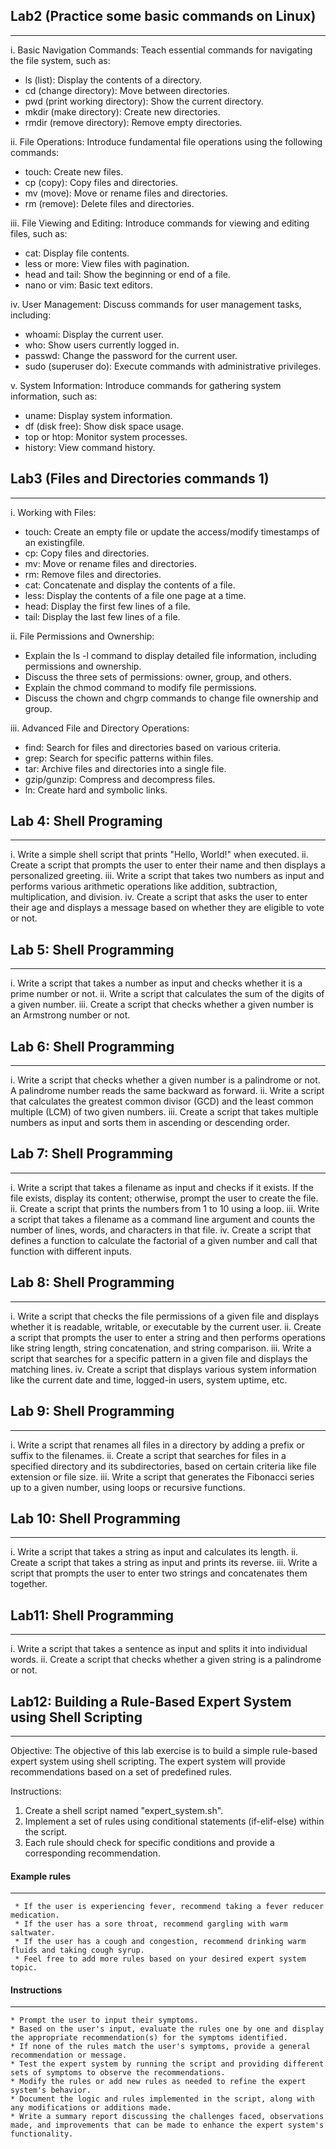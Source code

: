 ## Lab2 (Practice some basic commands on Linux)
---

i. Basic Navigation Commands: Teach essential commands for navigating the file system, such as:

* ls (list): Display the contents of a directory.
* cd (change directory): Move between directories.
* pwd (print working directory): Show the current directory.
* mkdir (make directory): Create new directories.
* rmdir (remove directory): Remove empty directories.

ii. File Operations: Introduce fundamental file operations using the following commands:

* touch: Create new files.
* cp (copy): Copy files and directories.
* mv (move): Move or rename files and directories.
* rm (remove): Delete files and directories.

iii. File Viewing and Editing: Introduce commands for viewing and editing files, such as:

* cat: Display file contents.
* less or more: View files with pagination.
* head and tail: Show the beginning or end of a file.
* nano or vim: Basic text editors.

iv. User Management: Discuss commands for user management tasks, including:

* whoami: Display the current user.
* who: Show users currently logged in.
* passwd: Change the password for the current user.
* sudo (superuser do): Execute commands with administrative privileges.

v. System Information: Introduce commands for gathering system information, such as:
* uname: Display system information.
* df (disk free): Show disk space usage.
* top or htop: Monitor system processes.
* history: View command history.


## Lab3 (Files and Directories commands 1)
---

i. Working with Files:
* touch: Create an empty file or update the access/modify timestamps of an existingfile.
* cp: Copy files and directories.
* mv: Move or rename files and directories.
* rm: Remove files and directories.
* cat: Concatenate and display the contents of a file.
* less: Display the contents of a file one page at a time.
* head: Display the first few lines of a file.
* tail: Display the last few lines of a file.

ii. File Permissions and Ownership:

* Explain the ls -l command to display detailed file information, including
permissions and ownership.
* Discuss the three sets of permissions: owner, group, and others.
* Explain the chmod command to modify file permissions.
* Discuss the chown and chgrp commands to change file ownership and group.


iii. Advanced File and Directory Operations:

* find: Search for files and directories based on various criteria.
* grep: Search for specific patterns within files.
* tar: Archive files and directories into a single file.
* gzip/gunzip: Compress and decompress files.
* ln: Create hard and symbolic links.

## Lab 4: Shell Programing
---
i. Write a simple shell script that prints "Hello, World!" when executed.
ii. Create a script that prompts the user to enter their name and then displays a personalized greeting.
iii. Write a script that takes two numbers as input and performs various arithmetic operations like addition, subtraction, multiplication, and division.
iv. Create a script that asks the user to enter their age and displays a message based on whether they are eligible to vote or not.

## Lab 5: Shell Programming
---
i. Write a script that takes a number as input and checks whether it is a prime number or not.
ii. Write a script that calculates the sum of the digits of a given number.
iii. Create a script that checks whether a given number is an Armstrong number or not.

## Lab 6: Shell Programming
---
i. Write a script that checks whether a given number is a palindrome or not. A palindrome number reads the same backward as forward.
ii. Write a script that calculates the greatest common divisor (GCD) and the least common multiple (LCM) of two given numbers.
iii. Create a script that takes multiple numbers as input and sorts them in ascending or descending order.

## Lab 7: Shell Programming
---
i. Write a script that takes a filename as input and checks if it exists. If the file exists, display its content; otherwise, prompt the user to create the file.
ii. Create a script that prints the numbers from 1 to 10 using a loop.
iii. Write a script that takes a filename as a command line argument and counts the number of lines, words, and characters in that file.
iv. Create a script that defines a function to calculate the factorial of a given number and call that function with different inputs.

## Lab 8: Shell Programming
---
i. Write a script that checks the file permissions of a given file and displays whether it is readable, writable, or executable by the current user.
ii. Create a script that prompts the user to enter a string and then performs operations like string length, string concatenation, and string comparison.
iii. Write a script that searches for a specific pattern in a given file and displays the matching lines.
iv. Create a script that displays various system information like the current date and time, logged-in users, system uptime, etc.

## Lab 9: Shell Programming
---
i. Write a script that renames all files in a directory by adding a prefix or suffix to the filenames.
ii. Create a script that searches for files in a specified directory and its subdirectories, based on certain criteria like file extension or file size.
iii. Write a script that generates the Fibonacci series up to a given number, using loops or recursive functions.

## Lab 10: Shell Programming
---
i. Write a script that takes a string as input and calculates its length.
ii. Create a script that takes a string as input and prints its reverse.
iii. Write a script that prompts the user to enter two strings and concatenates them together.

## Lab11: Shell Programming
---
i. Write a script that takes a sentence as input and splits it into individual words.
ii. Create a script that checks whether a given string is a palindrome or not.

## Lab12: Building a Rule-Based Expert System using Shell Scripting
---

Objective: The objective of this lab exercise is to build a simple rule-based expert system using shell scripting. The expert system will provide recommendations based on a set of predefined rules.

Instructions:
1. Create a shell script named "expert_system.sh".
2. Implement a set of rules using conditional statements (if-elif-else) within the script.
3.  Each rule should check for specific conditions and provide a corresponding recommendation.

#### Example rules
---
	 * If the user is experiencing fever, recommend taking a fever reducer medication.
	 * If the user has a sore throat, recommend gargling with warm saltwater.
	 * If the user has a cough and congestion, recommend drinking warm fluids and taking cough syrup.
	 * Feel free to add more rules based on your desired expert system topic.

####  Instructions
---
	* Prompt the user to input their symptoms.
	* Based on the user's input, evaluate the rules one by one and display the appropriate recommendation(s) for the symptoms identified.
	* If none of the rules match the user's symptoms, provide a general recommendation or message.
	* Test the expert system by running the script and providing different sets of symptoms to observe the recommendations.
	* Modify the rules or add new rules as needed to refine the expert system's behavior.
	* Document the logic and rules implemented in the script, along with any modifications or additions made.
	* Write a summary report discussing the challenges faced, observations made, and improvements that can be made to enhance the expert system's functionality.